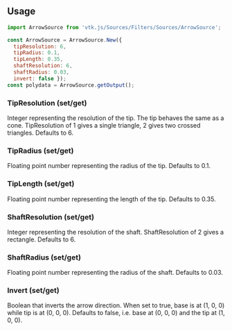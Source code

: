 ## Usage

```js
import ArrowSource from 'vtk.js/Sources/Filters/Sources/ArrowSource';

const ArrowSource = ArrowSource.New({
  tipResolution: 6,
  tipRadius: 0.1,
  tipLength: 0.35,
  shaftResolution: 6,
  shaftRadius: 0.03,
  invert: false });
const polydata = ArrowSource.getOutput();
```

### TipResolution (set/get)

Integer representing the resolution of the tip.
The tip behaves the same as a cone. TipResolution of 1 gives a single triangle,
2 gives two crossed triangles. Defaults to 6. 

### TipRadius (set/get)

Floating point number representing the radius of the tip. Defaults to 0.1.

### TipLength (set/get)

Floating point number representing the length of the tip. Defaults to 0.35.

### ShaftResolution (set/get)

Integer representing the resolution of the shaft. ShaftResolution of 2 gives a
rectangle. Defaults to 6.

### ShaftRadius (set/get)

Floating point number representing the radius of the shaft. Defaults to 0.03.

### Invert (set/get)

Boolean that inverts the arrow direction. When set to true, base is at (1, 0, 0)
while tip is at (0, 0, 0). Defaults to false, i.e. base at (0, 0, 0) and the tip
at (1, 0, 0).
